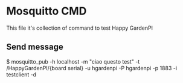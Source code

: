 # Mosquitto CMD
This file it's collection of command to test Happy GardenPI

## Send message
$ mosquitto_pub -h localhost -m "ciao questo test" -t /HappyGardenPI/{board serial} -u hgardenpi -P hgardenpi -p 1883 -i testclient -d